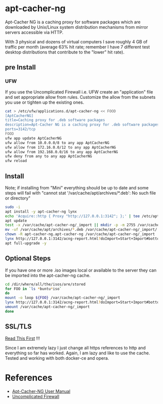 # apt-cacher-ng

Apt-Cacher NG is a caching proxy for software packages which are downloaded by Unix/Linux system distribution mechanisms from mirror servers accessible via HTTP.

With 3 physical and dozens of virtual computers I save roughly 4 GB of traffic per month (average 63% hit rate; remember I have 7 different test desktop distributions that contribute to the "lower" hit rate).

## pre Install

### UFW

If you use the Uncomplicated Firewall i.e. UFW create an "application" file and set appropriate allow from rules. Customize the allow from the subnets you use or tighten up the existing ones.

```Bash
cat > /etc/ufw/applications.d/apt-cacher-ng << FOOD
[AptCacherNG]
title=Caching proxy for .deb software packages
description=Apt-Cacher NG is a caching proxy for .deb software packages
ports=3142/tcp
FOOD
ufw app update AptCacherNG
ufw allow from 10.0.0.0/8 to any app AptCacherNG
ufw allow from 172.16.0.0/12 to any app AptCacherNG
ufw allow from 192.168.0.0/16 to any app AptCacherNG
ufw deny from any to any app AptCacherNG
ufw reload
```

## Install

Note; if installing from "Mini" everything should be up to date and some steps will fail with "cannot stat '/var/cache/apt/archives/*.deb': No such file or directory"

```Bash
sudo -i
apt install -y apt-cacher-ng lynx
echo 'Acquire::http { Proxy "http://127.0.0.1:3142"; };' | tee /etc/apt/apt.conf.d/01apt-cacher-ng-proxy
apt update
test -x /var/cache/apt-cacher-ng/_import || mkdir -p -m 2755 /var/cache/apt-cacher-ng/_import
mv -uf /var/cache/apt/archives/*.deb /var/cache/apt-cacher-ng/_import/
chown -R apt-cacher-ng.apt-cacher-ng /var/cache/apt-cacher-ng/_import
lynx http://127.0.0.1:3142/acng-report.html?doImport=Start+Import#bottom
apt full-upgrade -y
```

## Optional Steps

If you have one or more .iso images local or available to the server they can be imported into the apt-cacher-ng cache.

```Bash
cd /dir/where/all/the/isos/are/stored
for FOO in `ls *buntu*iso`
do
mount -o loop ${FOO} /var/cache/apt-cacher-ng/_import
lynx http://127.0.0.1:3142/acng-report.html?doImport=Start+Import#bottom
umount /var/cache/apt-cacher-ng/_import
done
```

## SSL/TLS

[Read This First](https://www.unix-ag.uni-kl.de/~bloch/acng/html/howtos.html#ssluse) !!!

Since I am extremely lazy I just change all https references to http and everything so far has worked. Again, I am lazy and like to use the cache. Tested and working with both docker-ce and opera.

# References

-  [Apt-Cacher-NG User Manual](https://www.unix-ag.uni-kl.de/~bloch/acng/html/index.html)
-  [Uncomplicated Firewall](https://wiki.archlinux.org/index.php/Uncomplicated_Firewall)